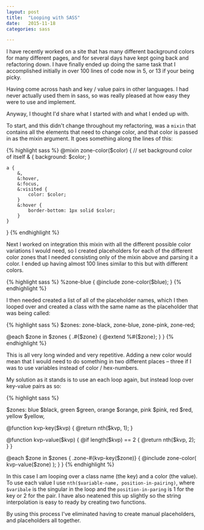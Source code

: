 ```yaml
---
layout: post
title:  "Looping with SASS"
date:   2015-11-18
categories: sass

---
```


I have recently worked on a site that has many different background colors for many different pages, and for several days have kept going back and refactoring down. I have finally ended up doing the same task that I accomplished initially in over 100 lines of code now in 5, or 13 if your being picky.

Having come across hash and key / value pairs in other languages. I had never actually used them in sass, so was really pleased at how easy they were to use and implement.

Anyway, I thought I'd share what I started with and what I ended up with.

To start, and this didn't change throughout my refactoring, was a `mixin` that contains all the elements that need to change color, and that color is passed in as the mixin argument. It goes something along the lines of this:

{% highlight sass %}
@mixin zone-color($color) {
    // set background color of itself
    & {
        background: $color;
    }

    a {
        &,
        &:hover,
        &:focus,
        &:visited {
            color: $color;
        }
        &:hover {
            border-bottom: 1px solid $color;
        }
    }
}
{% endhighlight %}

Next I worked on integration this mixin with all the different possible color variations I would need, so I created placeholders for each of the different color zones that I needed consisting only of the mixin above and parsing it a color. I ended up having almost 100 lines similar to this but with different colors.

{% highlight sass %}
%zone-blue {
    @include zone-color($blue);
}
{% endhighlight %}


I then needed created a list of all of the placeholder names, which I then looped over and created a class with the same name as the placeholder that was being called:

{% highlight sass %}
$zones: zone-black,
        zone-blue,
        zone-pink,
        zone-red;

@each $zone in $zones {
    .#{$zone} {
        @extend %#{$zone};
    }
}
{% endhighlight %}

This is all very long winded and very repetitive. Adding a new color would mean that I would need to do something in two different places – three if I was to use variables instead of color / hex-numbers.

My solution as it stands is to use an each loop again, but instead loop over key-value pairs as so:

{% highlight sass %}

$zones: blue            $black,
        green           $green,
        orange          $orange,
        pink            $pink,
        red             $red,
        yellow          $yellow,

@function kvp-key($kvp) {
    @return nth($kvp, 1);
}

@function kvp-value($kvp) {
    @if length($kvp) == 2 {
        @return nth($kvp, 2);
    }
}

@each $zone in $zones {
    .zone-#{kvp-key($zone)} {
        @include zone-color( kvp-value($zone) );
    }
}
{% endhighlight %}

In this case I am looping over a class name (the key) and a color (the value). To use each value I use `nth($variable-name, position-in-pairing)`, where `$varibale` is the singular in the loop and the `position-in-paring` is 1 for the key or 2 for the pair. I have also neatened this up slightly so the string interpolation is easy to ready by creating two functions.

By using this process I've eliminated having to create manual placeholders, and placeholders all together.
